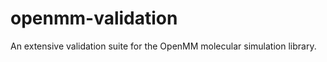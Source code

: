 openmm-validation
=================

An extensive validation suite for the OpenMM molecular simulation library.

